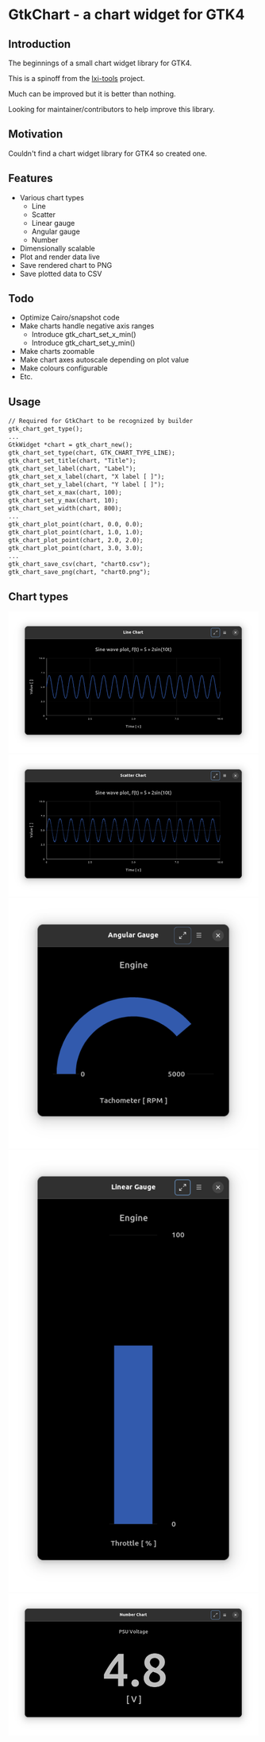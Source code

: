 # GtkChart - a chart widget for GTK4

## Introduction

The beginnings of a small chart widget library for GTK4.

This is a spinoff from the [lxi-tools](https://lxi-tools.github.io) project.

Much can be improved but it is better than nothing.

Looking for maintainer/contributors to help improve this library.

## Motivation

Couldn't find a chart widget library for GTK4 so created one.

## Features

 * Various chart types
   * Line
   * Scatter
   * Linear gauge
   * Angular gauge
   * Number
 * Dimensionally scalable
 * Plot and render data live
 * Save rendered chart to PNG
 * Save plotted data to CSV

## Todo

 * Optimize Cairo/snapshot code
 * Make charts handle negative axis ranges
   * Introduce gtk\_chart\_set\_x\_min()
   * Introduce gtk\_chart\_set\_y\_min()
 * Make charts zoomable
 * Make chart axes autoscale depending on plot value
 * Make colours configurable
 * Etc.

## Usage

```
// Required for GtkChart to be recognized by builder
gtk_chart_get_type();
...
GtkWidget *chart = gtk_chart_new();
gtk_chart_set_type(chart, GTK_CHART_TYPE_LINE);
gtk_chart_set_title(chart, "Title");
gtk_chart_set_label(chart, "Label");
gtk_chart_set_x_label(chart, "X label [ ]");
gtk_chart_set_y_label(chart, "Y label [ ]");
gtk_chart_set_x_max(chart, 100);
gtk_chart_set_y_max(chart, 10);
gtk_chart_set_width(chart, 800);
...
gtk_chart_plot_point(chart, 0.0, 0.0);
gtk_chart_plot_point(chart, 1.0, 1.0);
gtk_chart_plot_point(chart, 2.0, 2.0);
gtk_chart_plot_point(chart, 3.0, 3.0);
...
gtk_chart_save_csv(chart, "chart0.csv");
gtk_chart_save_png(chart, "chart0.png");
```

## Chart types

<p align="center">
<img src="images/line.png">
<img src="images/scatter.png">
<img src="images/gauge-angular.png">
<img src="images/gauge-line.png">
<img src="images/number.png">
</p>

